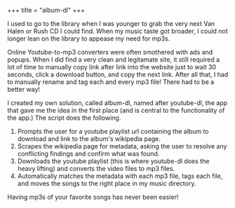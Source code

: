 +++
title = "album-dl"
+++

I used to go to the library when I was younger to grab the very next Van Halen or Rush CD I could find.  When my music taste got broader, I could not longer lean on the library to appease my need for mp3s.

Online Youtube-to-mp3 converters were often smothered with ads and popups.  When I did find a very clean and legitamate site, it still required a lot of time to manually copy link after link into the website just to wait 30 seconds, click a download button, and copy the next link.  After all that, I had to manually rename and tag each and every mp3 file!  There had to be a better way!

I created my own solution, called album-dl, named after youtube-dl, the app that gave me the idea in the first place (and is central to the functionality of the app.)  The script does the following.
1. Prompts the user for a youtube playlist url containing the album to download and link to the album's wikipedia page.
2. Scrapes the wikipedia page for metadata, asking the user to resolve any conflicting findings and confirm what was found.
3. Downloads the youtube playlist (this is where youtube-dl does the heavy lifting) and converts the video files to mp3 files.
4. Automatically matches the metadata with each mp3 file, tags each file, and moves the songs to the right place in my music directory.

Having mp3s of your favorite songs has never been easier!